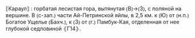 ---
---

⟦Караул⟧
: горбатая лесистая гора, вытянутая ⦅В⦆→⦅З⦆, с поляной на вершине. В ⦅с-зап.⦆ части Ай-Петринской яйлы, в 2,5 км. к ⦅Ю⦆ от ⦅н.п.⦆ Богатое Ущелье ⦅Бахч.⦆, к ⦅З⦆ от ⦅г.⦆ Памбук-Кая, отделенная от нее глубокой седловиной ⦃Г14⦄.
